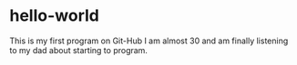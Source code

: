# hello-world
This is my first program on Git-Hub
I am almost 30 and am finally listening to my dad about starting to program.
